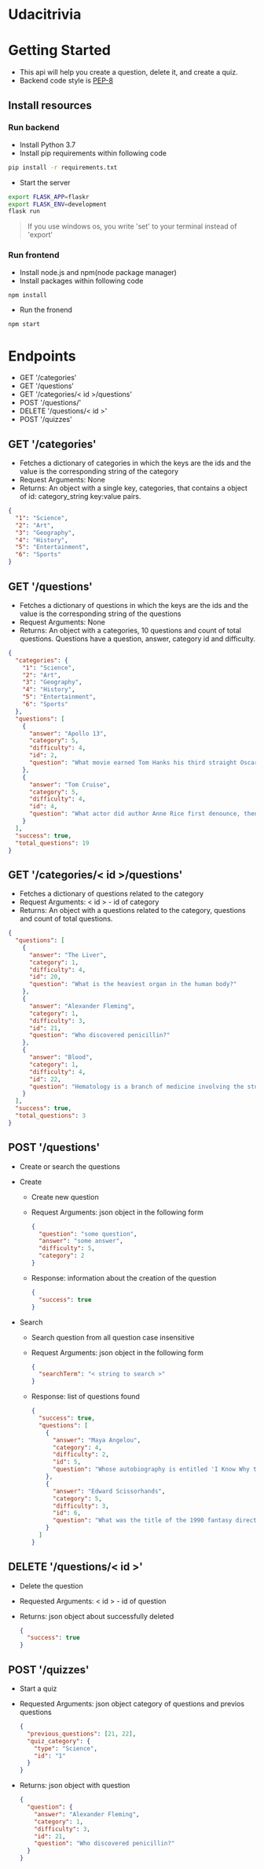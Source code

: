 # Udacitrivia

# Getting Started
- This api will help you create a question, delete it, and create a quiz.
- Backend code style is [PEP-8](https://www.python.org/dev/peps/pep-0008/)

## Install resources
### Run backend
  - Install Python 3.7
  - Install pip requirements within following code
  ```bash
  pip install -r requirements.txt
  ```
  - Start the server
  ```bash
  export FLASK_APP=flaskr
  export FLASK_ENV=development
  flask run
  ```
  > If you use windows os, you write 'set' to your terminal instead of 'export'

### Run frontend
  - Install node.js and npm(node package manager)
  - Install packages within following code
  ```bash
  npm install
  ```
  - Run the fronend
  ```bash
  npm start
  ```

# Endpoints

- GET '/categories'
- GET '/questions'
- GET '/categories/< id >/questions'
- POST '/questions/'
- DELETE '/questions/< id >'
- POST '/quizzes'

## GET '/categories'

- Fetches a dictionary of categories in which the keys are the ids and the value is the corresponding string of the category
- Request Arguments: None
- Returns: An object with a single key, categories, that contains a object of id: category_string key:value pairs.

```json
{
  "1": "Science",
  "2": "Art",
  "3": "Geography",
  "4": "History",
  "5": "Entertainment",
  "6": "Sports"
}
```

## GET '/questions'

- Fetches a dictionary of questions in which the keys are the ids and the value is the corresponding string of the questions
- Request Arguments: None
- Returns: An object with a categories, 10 questions and count of total questions. Questions have a question, answer, category id and difficulty.

```json
{
  "categories": {
    "1": "Science",
    "2": "Art",
    "3": "Geography",
    "4": "History",
    "5": "Entertainment",
    "6": "Sports"
  },
  "questions": [
    {
      "answer": "Apollo 13",
      "category": 5,
      "difficulty": 4,
      "id": 2,
      "question": "What movie earned Tom Hanks his third straight Oscar nomination, in 1996?"
    },
    {
      "answer": "Tom Cruise",
      "category": 5,
      "difficulty": 4,
      "id": 4,
      "question": "What actor did author Anne Rice first denounce, then praise in the role of her beloved Lestat?"
    }
  ],
  "success": true,
  "total_questions": 19
}
```

## GET '/categories/< id >/questions'

- Fetches a dictionary of questions related to the category
- Request Arguments: < id > - id of category
- Returns: An object with a questions related to the category, questions and count of total questions.

```json
{
  "questions": [
    {
      "answer": "The Liver",
      "category": 1,
      "difficulty": 4,
      "id": 20,
      "question": "What is the heaviest organ in the human body?"
    },
    {
      "answer": "Alexander Fleming",
      "category": 1,
      "difficulty": 3,
      "id": 21,
      "question": "Who discovered penicillin?"
    },
    {
      "answer": "Blood",
      "category": 1,
      "difficulty": 4,
      "id": 22,
      "question": "Hematology is a branch of medicine involving the study of what?"
    }
  ],
  "success": true,
  "total_questions": 3
}
```

## POST '/questions'

- Create or search the questions
- Create

  - Create new question
  - Request Arguments: json object in the following form

    ```json
    {
      "question": "some question",
      "answer": "some answer",
      "difficulty": 5,
      "category": 2
    }
    ```

  - Response: information about the creation of the question

    ```json
    {
      "success": true
    }
    ```

- Search

  - Search question from all question case insensitive
  - Request Arguments: json object in the following form

    ```json
    {
      "searchTerm": "< string to search >"
    }
    ```

  - Response: list of questions found

    ```json
    {
      "success": true,
      "questions": [
        {
          "answer": "Maya Angelou",
          "category": 4,
          "difficulty": 2,
          "id": 5,
          "question": "Whose autobiography is entitled 'I Know Why the Caged Bird Sings'?"
        },
        {
          "answer": "Edward Scissorhands",
          "category": 5,
          "difficulty": 3,
          "id": 6,
          "question": "What was the title of the 1990 fantasy directed by Tim Burton about a young man with multi-bladed appendages?"
        }
      ]
    }
    ```

## DELETE '/questions/< id >'

- Delete the question
- Requested Arguments: < id > - id of question
- Returns: json object about successfully deleted
  
  ```json
  {
    "success": true
  }
  ```

## POST '/quizzes'

- Start a quiz
- Requested Arguments: json object category of questions and previos questions
  
  ```json
  {
    "previous_questions": [21, 22],
    "quiz_category": {
      "type": "Science",
      "id": "1"
    }
  }
  ```

- Returns: json object with question

  ```json
  {
    "question": {
      "answer": "Alexander Fleming",
      "category": 1,
      "difficulty": 3,
      "id": 21,
      "question": "Who discovered penicillin?"
    }
  }
  ```

